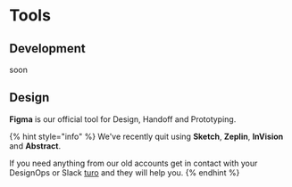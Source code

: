 # Tools


## Development

soon

## Design

**Figma** is our official tool for Design, Handoff and Prototyping.

{% hint style="info" %}
We've recently quit using **Sketch**, **Zeplin**, **InVision** and **Abstract**.

If you need anything from our old accounts get in contact with your DesignOps or Slack [turo](https://adevinta.slack.com/archives/D017VLGFLMV) and they will help you.
{% endhint %}